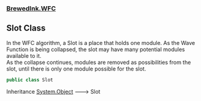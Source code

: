 ### [BrewedInk.WFC](./BrewedInk-WFC.md 'BrewedInk.WFC')
## Slot Class
In the WFC algorithm, a Slot is a place that holds one module. As the Wave Function is being collapsed, the slot may have many potential modules available to it.  
As the collapse continues, modules are removed as possibilities from the slot, until there is only one module possible for the slot.  
```csharp
public class Slot
```
Inheritance [System.Object](https://docs.microsoft.com/en-us/dotnet/api/System.Object 'System.Object') &#129106; Slot  
